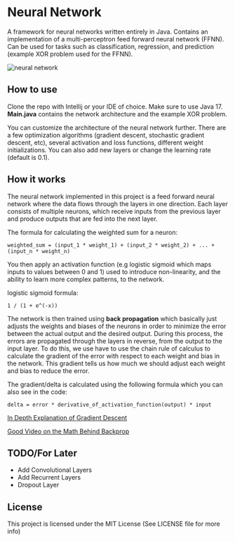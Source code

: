 # Neural Network

A framework for neural networks written entirely in Java. Contains an implementation of a multi-perceptron feed forward neural network (FFNN). Can be used for tasks such as classification, regression, and prediction (example XOR problem used for the FFNN).

![neural network](https://user-images.githubusercontent.com/66517997/230747863-c275fc71-dff6-4069-8d75-b81e76491d79.png)

## How to use ##
Clone the repo with Intellij or your IDE of choice. Make sure to use Java 17. **Main.java** contains the network architecture and the example XOR problem.

You can customize the architecture of the neural network further. There are a few optimization algorithms (gradient descent, stochastic gradient descent, etc), several activation and loss functions, different weight initializations. You can also add new layers or change the learning rate (default is 0.1).

## How it works ##
The neural network implemented in this project is a feed forward neural network where the data flows through the layers in one direction. Each layer consists of multiple neurons, which receive inputs from the previous layer and produce outputs that are fed into the next layer. 

The formula for calculating the weighted sum for a neuron:

`weighted_sum = (input_1 * weight_1) + (input_2 * weight_2) + ... + (input_n * weight_n)`

You then apply an activation function (e.g logistic sigmoid which maps inputs to values between 0 and 1) used to introduce non-linearity, and the ability to learn more complex patterns, to the network.

logistic sigmoid formula:

`1 / (1 + e^(-x))`

The network is then trained using **back propagation** which basically just adjusts the weights and biases of the neurons in order to minimize the error between the actual output and the desired output. During this process, the errors are propagated through the layers in reverse, from the output to the input layer. To do this, we use have to use the chain rule of calculus to calculate the gradient of the error with respect to each weight and bias in the network. This gradient tells us how much we should adjust each weight and bias to reduce the error.

The gradient/delta is calculated using the following formula which you can also see in the code:

`delta = error * derivative_of_activation_function(output) * input`

[In Depth Explanation of Gradient Descent](https://towardsdatascience.com/linear-regression-using-gradient-descent-97a6c8700931)

[Good Video on the Math Behind Backprop](https://www.youtube.com/watch?v=tIeHLnjs5U8)

## TODO/For Later
- Add Convolutional Layers
- Add Recurrent Layers
- Dropout Layer

## License
This project is licensed under the MIT License (See LICENSE file for more info)
